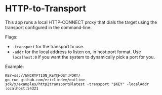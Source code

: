 # HTTP-to-Transport

This app runs a local HTTP-CONNECT proxy that dials the target using the transport configured in the command-line.

Flags:
- `-transport` for the transport to use.
- `-addr` for the local address to listen on, in host:port format. Use `localhost:0` if you want the system to dynamically pick a port for you.

Example:
```
KEY=ss://ENCRYPTION_KEY@HOST:PORT/
go run github.com/ericlindev/outline-sdk/x/examples/http2transport@latest -transport "$KEY" -localAddr localhost:54321
```
